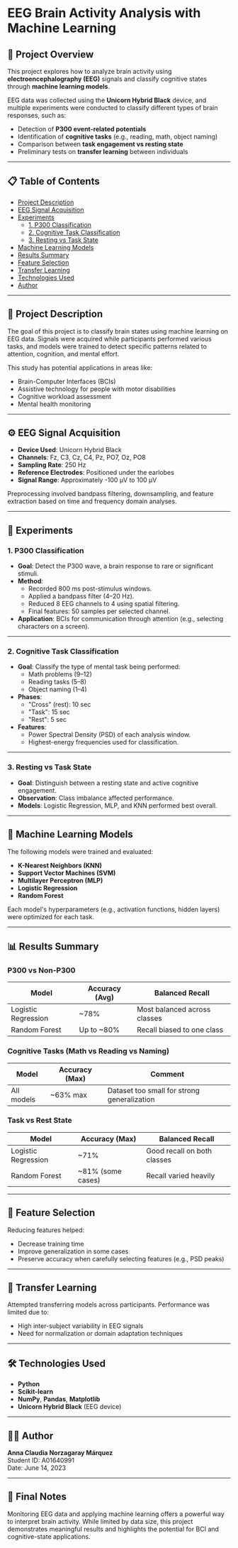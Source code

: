 # EEG Brain Activity Analysis with Machine Learning

## 🧠 Project Overview

This project explores how to analyze brain activity using **electroencephalography (EEG)** signals and classify cognitive states through **machine learning models**. 

EEG data was collected using the **Unicorn Hybrid Black** device, and multiple experiments were conducted to classify different types of brain responses, such as:

- Detection of **P300 event-related potentials**
- Identification of **cognitive tasks** (e.g., reading, math, object naming)
- Comparison between **task engagement vs resting state**
- Preliminary tests on **transfer learning** between individuals

---

## 📋 Table of Contents

- [Project Description](#project-description)
- [EEG Signal Acquisition](#eeg-signal-acquisition)
- [Experiments](#experiments)
  - [1. P300 Classification](#1-p300-classification)
  - [2. Cognitive Task Classification](#2-cognitive-task-classification)
  - [3. Resting vs Task State](#3-resting-vs-task-state)
- [Machine Learning Models](#machine-learning-models)
- [Results Summary](#results-summary)
- [Feature Selection](#feature-selection)
- [Transfer Learning](#transfer-learning)
- [Technologies Used](#technologies-used)
- [Author](#author)

---

## 🧾 Project Description

The goal of this project is to classify brain states using machine learning on EEG data. Signals were acquired while participants performed various tasks, and models were trained to detect specific patterns related to attention, cognition, and mental effort.

This study has potential applications in areas like:

- Brain-Computer Interfaces (BCIs)
- Assistive technology for people with motor disabilities
- Cognitive workload assessment
- Mental health monitoring

---

## ⚙️ EEG Signal Acquisition

- **Device Used**: Unicorn Hybrid Black
- **Channels**: Fz, C3, Cz, C4, Pz, PO7, Oz, PO8
- **Sampling Rate**: 250 Hz
- **Reference Electrodes**: Positioned under the earlobes
- **Signal Range**: Approximately -100 µV to 100 µV

Preprocessing involved bandpass filtering, downsampling, and feature extraction based on time and frequency domain analyses.

---

## 🧪 Experiments

### 1. P300 Classification

- **Goal**: Detect the P300 wave, a brain response to rare or significant stimuli.
- **Method**:
  - Recorded 800 ms post-stimulus windows.
  - Applied a bandpass filter (4–20 Hz).
  - Reduced 8 EEG channels to 4 using spatial filtering.
  - Final features: 50 samples per selected channel.
- **Application**: BCIs for communication through attention (e.g., selecting characters on a screen).

---

### 2. Cognitive Task Classification

- **Goal**: Classify the type of mental task being performed:
  - Math problems (9–12)
  - Reading tasks (5–8)
  - Object naming (1–4)
- **Phases**:
  - "Cross" (rest): 10 sec
  - "Task": 15 sec
  - "Rest": 5 sec
- **Features**:
  - Power Spectral Density (PSD) of each analysis window.
  - Highest-energy frequencies used for classification.

---

### 3. Resting vs Task State

- **Goal**: Distinguish between a resting state and active cognitive engagement.
- **Observation**: Class imbalance affected performance.
- **Models**: Logistic Regression, MLP, and KNN performed best overall.

---

## 🤖 Machine Learning Models

The following models were trained and evaluated:

- **K-Nearest Neighbors (KNN)**
- **Support Vector Machines (SVM)**
- **Multilayer Perceptron (MLP)**
- **Logistic Regression**
- **Random Forest**

Each model's hyperparameters (e.g., activation functions, hidden layers) were optimized for each task.

---

## 📊 Results Summary

### P300 vs Non-P300

| Model               | Accuracy (Avg) | Balanced Recall         |
|--------------------|----------------|--------------------------|
| Logistic Regression| ~78%           | Most balanced across classes |
| Random Forest      | Up to ~80%     | Recall biased to one class  |

### Cognitive Tasks (Math vs Reading vs Naming)

| Model               | Accuracy (Max) | Comment                   |
|--------------------|----------------|----------------------------|
| All models          | ~63% max       | Dataset too small for strong generalization |

### Task vs Rest State

| Model               | Accuracy (Max) | Balanced Recall         |
|--------------------|----------------|--------------------------|
| Logistic Regression| ~71%           | Good recall on both classes |
| Random Forest      | ~81% (some cases) | Recall varied heavily      |

---

## 🧩 Feature Selection

Reducing features helped:
- Decrease training time
- Improve generalization in some cases
- Preserve accuracy when carefully selecting features (e.g., PSD peaks)

---

## 🔁 Transfer Learning

Attempted transferring models across participants. Performance was limited due to:
- High inter-subject variability in EEG signals
- Need for normalization or domain adaptation techniques

---

## 🛠️ Technologies Used

- **Python**
- **Scikit-learn**
- **NumPy**, **Pandas**, **Matplotlib**
- **Unicorn Hybrid Black** (EEG device)

---

## 👩‍💻 Author

**Anna Claudia Norzagaray Márquez**  
Student ID: A01640991  
Date: June 14, 2023

---

## 📌 Final Notes

Monitoring EEG data and applying machine learning offers a powerful way to interpret brain activity. While limited by data size, this project demonstrates meaningful results and highlights the potential for BCI and cognitive-state applications.
